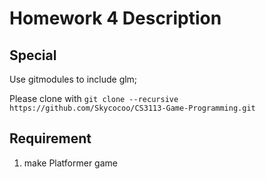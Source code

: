 # Homework 4 Description

## Special

Use gitmodules to include glm;

Please clone with ```git clone --recursive https://github.com/Skycocoo/CS3113-Game-Programming.git```

## Requirement

1. make Platformer game

